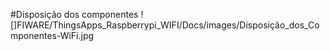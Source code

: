 #Disposição dos componentes
![]FIWARE/ThingsApps_Raspberrypi_WIFI/Docs/images/Disposição_dos_Componentes-WiFi.jpg
